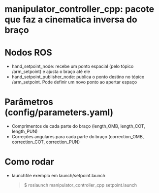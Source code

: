# manipulator_controller_cpp: pacote que faz a cinematica inversa do braço

# Nodos ROS
- hand_setpoint_node: recebe um ponto espacial (pelo tópico /arm_setpoint) e ajusta o braço até ele
- hand_setpoint_publisher_node: publica o ponto destino no tópico /arm_setpoint. Pode definir um novo ponto ao apertar espaço

# Parâmetros (config/parameters.yaml)
- Comprimentos de cada parte do braço (length_OMB, length_COT, length_PUN)
- Correções angulares para cada parte do braço (correction_OMB, correction_COT, correction_PUN)

# Como rodar
- launchfile exemplo em launch/setpoint.launch
  > $ roslaunch manipulator_controller_cpp setpoint.launch 
